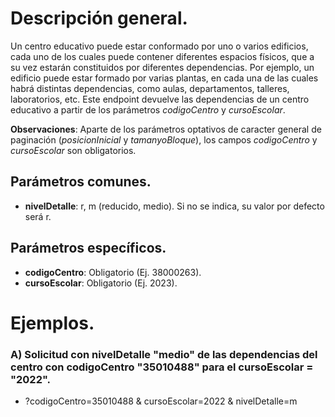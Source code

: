 # Descripción general.

Un centro educativo puede estar conformado por uno o varios edificios, cada uno de los cuales puede contener diferentes espacios físicos, que a su vez estarán constituidos por diferentes dependencias. Por ejemplo, un edificio puede estar formado por varias plantas, en cada una de las cuales habrá distintas dependencias, como aulas, departamentos, talleres, laboratorios, etc.
Este endpoint devuelve las dependencias de un centro educativo a partir de los parámetros *codigoCentro* y *cursoEscolar*.

**Observaciones**: Aparte de los parámetros optativos de caracter general de paginación (_posicionInicial_ y _tamanyoBloque_), los campos *codigoCentro* y *cursoEscolar* son obligatorios.

## Parámetros comunes.

* **nivelDetalle**: r, m (reducido, medio). Si no se indica, su valor por defecto será r.

## Parámetros específicos.

* **codigoCentro**: Obligatorio (Ej. 38000263).
* **cursoEscolar**: Obligatorio (Ej. 2023).

# Ejemplos.
### A) Solicitud con nivelDetalle "medio" de las dependencias del centro con codigoCentro "35010488" para el cursoEscolar = "2022".
* ?codigoCentro=35010488 & cursoEscolar=2022 & nivelDetalle=m
